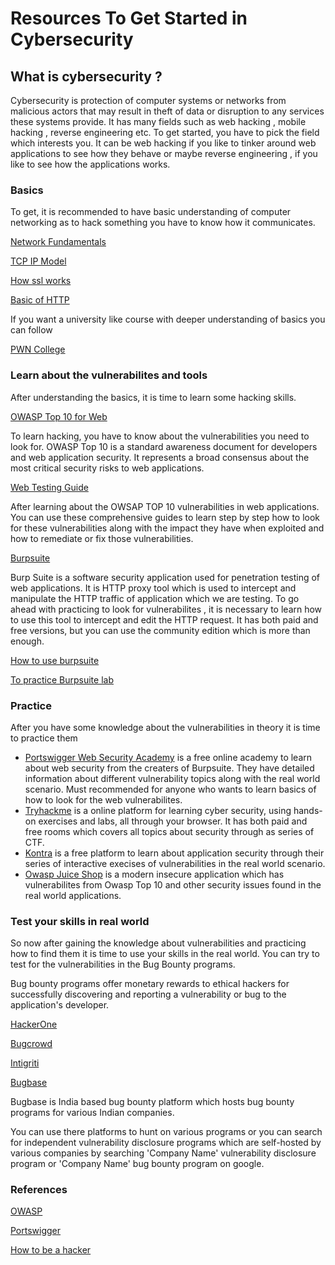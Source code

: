 # Resources To Get Started in Cybersecurity

## What is cybersecurity ?

Cybersecurity is protection of computer systems or networks from malicious actors that may result in theft of data or disruption to any services these systems provide. It has many fields such as web hacking , mobile hacking , reverse engineering etc. To get started, you have to pick the field which interests you. It can be web hacking if you like to tinker around web applications to see how they behave or maybe reverse engineering , if you like to see how the applications works.


### Basics

To get, it is recommended to have basic understanding of computer networking as to hack something you have to know how it communicates.

[Network Fundamentals](https://www.youtube.com/watch?v=9uebakqWlB0)

[TCP IP Model](https://www.youtube.com/watch?v=e5DEVa9eSN0)

[How ssl works](https://howhttps.works/)

[Basic of HTTP](https://developer.mozilla.org/en-US/docs/Web/HTTP/Overview)

If you want a university like course with deeper understanding of basics you can follow

[PWN College](https://pwn.college/intro-to-cybersecurity/)

### Learn about the vulnerabilites and tools

After understanding the basics, it is time to learn some hacking skills.

[OWASP Top 10 for Web](https://owasp.org/Top10/)

To learn hacking, you have to know about the vulnerabilities you need to look for. OWASP Top 10 is a standard awareness document for developers and web application security. It represents a broad consensus about the most critical security risks to web applications.

[Web Testing Guide](https://owasp.org/www-project-web-security-testing-guide/latest/)

After learning about the OWSAP TOP 10 vulnerabilities in web applications. You can use these comprehensive guides to learn step by step how to look for these vulnerabilities along with the impact they have when exploited and how to remediate or fix those vulnerabilities.

[Burpsuite](https://portswigger.net/burp/communitydownload)

Burp Suite is a software security application used for penetration testing of web applications. It is HTTP proxy tool which is used to intercept and manipulate the HTTP traffic of application which we are testing. To go ahead with practicing to look for vulnerabilites , it is necessary to learn how to use this tool to intercept and edit the HTTP request. It has both paid and free versions, but you can use the community edition which is more than enough.

[How to use burpsuite](https://www.youtube.com/watch?v=LSqC9qgEMi0&list=PLxhvVyxYRviajtnHaICLg_ZcY47TpgGjR)

[To practice Burpsuite lab](https://tryhackme.com/room/burpsuitebasics)

### Practice

After you have some knowledge about the vulnerabilities in theory it is time to practice them

- [Portswigger Web Security Academy](https://portswigger.net/web-security/getting-started) is a free online academy to learn about web security from the creaters of Burpsuite. They have detailed information about different vulnerability topics along with the real world scenario. Must recommended for anyone who wants to learn basics of how to look for the web vulnerabilites.
- [Tryhackme](https://tryhackme.com/) is a online platform for learning cyber security, using hands-on exercises and labs, all through your browser. It has both paid and free rooms which covers all topics about security through as series of CTF.
- [Kontra](https://application.security/free/owasp-top-10) is a free platform to learn about application security through their series of interactive execises of vulnerabilities in the real world scenario.
- [Owasp Juice Shop](https://github.com/juice-shop/juice-shop) is a modern insecure application which has vulnerabilites from Owasp Top 10 and other security issues found in the real world applications.


### Test your skills in real world

So now after gaining the knowledge about vulnerabilities and practicing how to find them it is time to use your skills in the real world. You can try to test for the vulnerabilities in the Bug Bounty programs.

Bug bounty programs offer monetary rewards to ethical hackers for successfully discovering and reporting a vulnerability or bug to the application's developer.

[HackerOne](https://hackerone.com/bug-bounty-programs)

[Bugcrowd](https://bugcrowd.com/engagements?category=bug_bounty&page=1&sort_by=promoted&sort_direction=desc)

[Intigriti](https://www.intigriti.com/programs)

[Bugbase](https://bugbase.in/programs)

Bugbase is India based bug bounty platform which hosts bug bounty programs for various Indian companies.

You can use there platforms to hunt on various programs or you can search for independent vulnerability disclosure programs which are self-hosted by various companies by searching 'Company Name' vulnerability disclosure program or 'Company Name' bug bounty program on google.

### References

[OWASP](https://owasp.org/www-project-top-ten/)

[Portswigger](https://portswigger.net/web-security/)

[How to be a hacker](https://github.com/s0md3v/be-a-hacker)